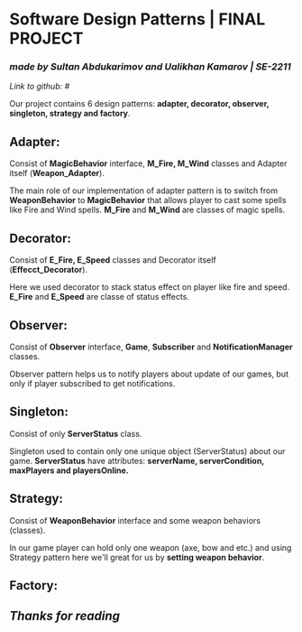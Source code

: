 # Software Design Patterns | FINAL PROJECT
### _made by Sultan Abdukarimov and Ualikhan Kamarov | SE-2211_
_Link to github: #_

Our project contains 6 design patterns: __adapter, decorator, observer, singleton, strategy and factory__.

## Adapter:

Consist of __MagicBehavior__ interface, __M_Fire, M_Wind__  classes and Adapter itself (__Weapon_Adapter__).

The main role of our implementation of adapter pattern is to switch from __WeaponBehavior__ to __MagicBehavior__ that allows player to cast some spells like Fire and Wind spells.
__M_Fire__ and __M_Wind__ are classes of magic spells.

## Decorator:

Consist of __E_Fire, E_Speed__ classes and Decorator itself (__Effecct_Decorator__).

Here we used decorator to stack status effect on player like fire and speed.
__E_Fire__ and __E_Speed__ are classe of status effects.

## Observer:

Consist of __Observer__ interface, __Game__, __Subscriber__ and __NotificationManager__ classes.

Observer pattern helps us to notify players about update of our games, but only if player subscribed to get notifications.

## Singleton:

Consist of only __ServerStatus__ class.

Singleton used to contain only one unique object (ServerStatus) about our game. __ServerStatus__ have attributes: __serverName, serverCondition, maxPlayers and playersOnline.__

## Strategy:

Consist of __WeaponBehavior__ interface and some weapon behaviors (classes).

In our game player can hold only one weapon (axe, bow and etc.) and using Strategy pattern here we'll great for us by __setting weapon behavior__.

## Factory:



## _Thanks for reading_
